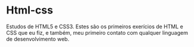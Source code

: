 # Html-css
 Estudos de HTML5 e CSS3. 
 Estes são os primeiros exerícios de HTML e CSS que eu fiz, e também, meu primeiro contato com qualquer linguagem de desenvolvimento web.

